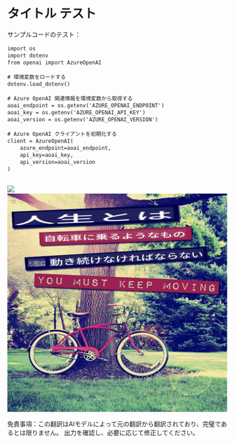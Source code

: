 # タイトル テスト

サンプルコードのテスト：

```
import os
import dotenv
from openai import AzureOpenAI

# 環境変数をロードする
dotenv.load_dotenv()

# Azure OpenAI 関連情報を環境変数から取得する
aoai_endpoint = os.getenv('AZURE_OPENAI_ENDPOINT')
aoai_key = os.getenv('AZURE_OPENAI_API_KEY')
aoai_version = os.getenv('AZURE_OPENAI_VERSION')

# Azure OpenAI クライアントを初期化する
client = AzureOpenAI(
    azure_endpoint=aoai_endpoint,
    api_key=aoai_key,
    api_version=aoai_version
)


```



![](https://upload.wikimedia.org/wikipedia/commons/thumb/7/77/Google_Images_2015_logo.svg/1200px-Google_Images_2015_logo.svg.png)
![](./translated_images/bicycle.e5987a077c36459b31452b5f6322a930fe95440ab29aeb9c7cbea92148cbe694.ja.png)


免責事項：この翻訳はAIモデルによって元の翻訳から翻訳されており、完璧であるとは限りません。
出力を確認し、必要に応じて修正してください。